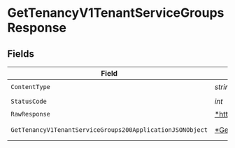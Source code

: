 # GetTenancyV1TenantServiceGroupsResponse


## Fields

| Field                                                                                                                              | Type                                                                                                                               | Required                                                                                                                           | Description                                                                                                                        |
| ---------------------------------------------------------------------------------------------------------------------------------- | ---------------------------------------------------------------------------------------------------------------------------------- | ---------------------------------------------------------------------------------------------------------------------------------- | ---------------------------------------------------------------------------------------------------------------------------------- |
| `ContentType`                                                                                                                      | *string*                                                                                                                           | :heavy_check_mark:                                                                                                                 | N/A                                                                                                                                |
| `StatusCode`                                                                                                                       | *int*                                                                                                                              | :heavy_check_mark:                                                                                                                 | N/A                                                                                                                                |
| `RawResponse`                                                                                                                      | [*http.Response](https://pkg.go.dev/net/http#Response)                                                                             | :heavy_minus_sign:                                                                                                                 | N/A                                                                                                                                |
| `GetTenancyV1TenantServiceGroups200ApplicationJSONObject`                                                                          | [*GetTenancyV1TenantServiceGroups200ApplicationJSON](../../models/operations/gettenancyv1tenantservicegroups200applicationjson.md) | :heavy_minus_sign:                                                                                                                 | Successful response.                                                                                                               |